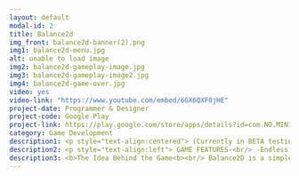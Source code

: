 ```yaml
---
layout: default
modal-id: 2
title: Balance2d
img_front: balance2d-banner(2).png
img1: balance2d-menu.jpg
alt: unable to load image
img2: balance2d-gameplay-image.jpg
img3: balance2d-gameplay-image2.jpg
img4: balance2d-game-over.jpg
video: yes
video-link: "https://www.youtube.com/embed/6GX6QXF0jHE"
project-date: Programmer & Designer
project-code: Google Play
project-link: https://play.google.com/store/apps/details?id=com.NO.MIN10
category: Game Development
description1: <p style="text-align:centered"> (Currently in BETA testing)<br/> Built using the Unity Game Engine and typed in C#.<br/> Accept the challenge and survive to achieve as high of a score as you can! Simple and addictive game! Just hop in and balance the log to save yourself from the lava!!.<br/> <b>Balance2D is available to download for free on the Google Play Store.<b></p>
description2: <p style="text-align:left"> GAME FEATURES-<br/> -Endless fun with challenging enemy monsters falling from the sky.<br/> -Clean art style for a simple and enjoyable experience.<br/> -Simple screen controls.<br/> -Leader boards to compete with strangers across the globe. (coming soon)</p>
description3: <b>The Idea Behind the Game<b><br/> Balance2D is a simple and fun to play game of the hypercasual game genre. The player has the ability to move left and right in order to be able to to balance the log. On mobile devices the on screen controls are divided from the middle of the screen, that is if touch is detected on the left half of the screen, the player model moves left and in the other case, it moves right.
---
```

